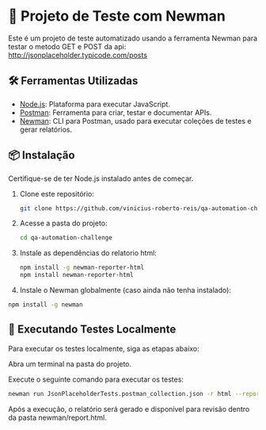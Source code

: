 # 🚀 Projeto de Teste com Newman

Este é um projeto de teste automatizado usando a ferramenta Newman para testar o metodo GET e POST da api: http://jsonplaceholder.typicode.com/posts

## 🛠️ Ferramentas Utilizadas

- [Node.js](https://nodejs.org/): Plataforma para executar JavaScript.
- [Postman](https://www.postman.com/): Ferramenta para criar, testar e documentar APIs.
- [Newman](https://learning.postman.com/docs/running-collections/using-newman-cli/integration-with-jenkins/): CLI para Postman, usado para executar coleções de testes e gerar relatórios.

## 📦 Instalação

Certifique-se de ter Node.js instalado antes de começar.

1. Clone este repositório:

   ```bash
   git clone https://github.com/vinicius-roberto-reis/qa-automation-challenge.git
   ```

2. Acesse a pasta do projeto:
   ```bash
   cd qa-automation-challenge
   ```

3. Instale as dependências do relatorio html:
   ```bash
   npm install -g newman-reporter-html
   npm install newman-reporter-html
   ```

3. Instale o Newman globalmente (caso ainda não tenha instalado):
```bash
npm install -g newman
```

## 🚀 Executando Testes Localmente
Para executar os testes localmente, siga as etapas abaixo:

Abra um terminal na pasta do projeto.

Execute o seguinte comando para executar os testes:

 ```bash
newman run JsonPlaceholderTests.postman_collection.json -r html --reporter-html-export report.html
```

Após a execução, o relatório será gerado e disponível para revisão dentro da pasta newman/report.html.

